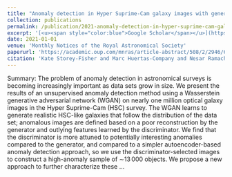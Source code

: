 ```yaml
---
title: "Anomaly detection in Hyper Suprime-Cam galaxy images with generative adversarial networks"
collection: publications
permalink: /publication/2021-anomaly-detection-in-hyper-suprime-cam-galaxy-imag
excerpt: '[<u><span style="color:blue">Google Scholar</span></u>](https://scholar.google.com/scholar?q=Anomaly+detection+in+Hyper+Suprime-Cam+galaxy+images+with+generative+adversarial+networks)'
date: 2021-01-01
venue: 'Monthly Notices of the Royal Astronomical Society'
paperurl: 'https://academic.oup.com/mnras/article-abstract/508/2/2946/6369368'
citation: 'Kate Storey-Fisher and Marc Huertas-Company and Nesar Ramachandra and Francois Lanusse and Alexie Leauthaud and Yifei Luo and Song Huang and J Xavier Prochaska (2021). "Anomaly detection in Hyper Suprime-Cam galaxy images with generative adversarial networks". Monthly Notices of the Royal Astronomical Society.'
---
```


Summary: The problem of anomaly detection in astronomical surveys is becoming increasingly important as data sets grow in size. We present the results of an unsupervised anomaly detection method using a Wasserstein generative adversarial network (WGAN) on nearly one million optical galaxy images in the Hyper Suprime-Cam (HSC) survey. The WGAN learns to generate realistic HSC-like galaxies that follow the distribution of the data set; anomalous images are defined based on a poor reconstruction by the generator and outlying features learned by the discriminator. We find that the discriminator is more attuned to potentially interesting anomalies compared to the generator, and compared to a simpler autoencoder-based anomaly detection approach, so we use the discriminator-selected images to construct a high-anomaly sample of ∼13 000 objects. We propose a new approach to further characterize these …
